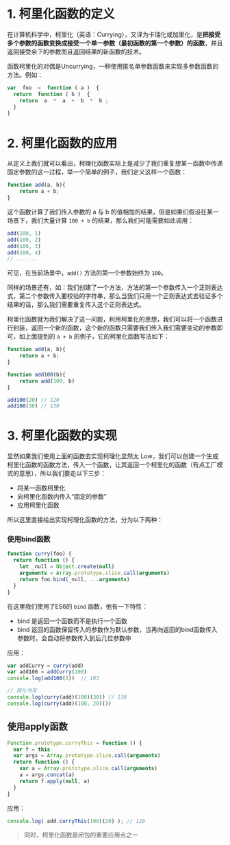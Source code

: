 # 1. 柯里化函数的定义
在计算机科学中，柯里化（英语：Currying），又译为卡瑞化或加里化，是**把接受多个参数的函数变换成接受一个单一参数（最初函数的第一个参数）的函数**，并且返回接受余下的参数而且返回结果的新函数的技术。

函数柯里化的对偶是Uncurrying，一种使用匿名单参数函数来实现多参数函数的方法。例如：

```js
var  foo  =  function ( a )  { 
  return  function ( b )  { 
    return  a  *  a  +  b  *  b ; 
  } 
}
```

# 2. 柯里化函数的应用
从定义上我们就可以看出，柯理化函数实际上是减少了我们重复想某一函数中传递固定参数的这一过程，举一个简单的例子，我们定义这样一个函数：

```js
function add(a, b){
	return a + b;
}
```

这个函数计算了我们传入参数的 a 与 b 的值相加的结果，但是如果们假设在某一场景下，我们大量计算 `100 + b` 的结果，那么我们可能需要如此调用：

```js
add(100, 1)
add(100, 2)
add(100, 3)
add(100, 4)
// ... ...
```

可见，在当前场景中，`add()` 方法的第一个参数始终为 `100`。

同样的场景还有，如：我们创建了一个方法，方法的第一个参数传入一个正则表达式，第二个参数传入要校验的字符串，那么当我们只用一个正则表达式去验证多个结果的话，那么我们需要重复传入这个正则表达式。

柯里化函数就为我们解决了这一问题，利用柯里化的思想，我们可以将一个函数进行封装，返回一个新的函数，这个新的函数只需要我们传入我们需要变动的参数即可，如上面提到的 `a + b` 的例子，它的柯里化函数写法如下：

```js
function add(a, b){
	return a + b;
}

function add100(b){
	return add(100, b)
}

add100(20) // 120
add100(30) // 130
```

# 3. 柯里化函数的实现

显然如果我们使用上面的函数去实现柯理化显然太 Low，我们可以创建一个生成柯里化函数的函数方法，传入一个函数，让其返回一个柯里化的函数（有点工厂模式的意思），所以我们要走以下三步：

- 将某一函数柯里化
- 向柯里化函数内传入“固定的参数”
- 应用柯里化函数

所以这里直接给出实现柯理化函数的方法，分为以下两种：

### 使用bind函数

```js
function curry(foo) {
  return function () {
    let _null = Object.create(null)
    arguments = Array.prototype.slice.call(arguments)
    return foo.bind(_null, ...arguments)
  }
}
```

在这里我们使用了ES6的 `bind` 函数，他有一下特性：

-  bind 是返回一个函数而不是执行一个函数
-  bind 返回的函数保留传入的参数作为默认参数，当再向返回的bind函数传入参数时，会自动将参数传入到后几位参数中

应用：

```js
var addCurry = curry(add)
var add100 = addCurry(100)
console.log(add100(3))  // 103

// 简化书写
console.log(curry(add)(100)(30)) // 130
console.log(curry(add)(100, 20)())
```

## 使用apply函数
```js
Function.prototype.curryThis = function () {
  var f = this
  var args = Array.prototype.slice.call(arguments)
  return function () {
    var a = Array.prototype.slice.call(arguments)
    a = args.concat(a)
    return f.apply(null, a)
  }
}
```

应用：

```js
console.log( add.curryThis(100)(20) ); // 120
```

> 同时，柯里化函数是闭包的重要应用点之一
